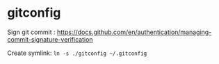 # gitconfig

Sign git commit : https://docs.github.com/en/authentication/managing-commit-signature-verification

Create symlink: `ln -s ./gitconfig ~/.gitconfig`
